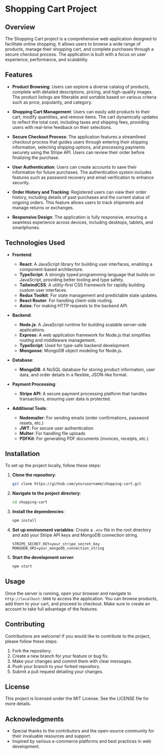 # Shopping Cart Project

## Overview

The Shopping Cart project is a comprehensive web application designed to facilitate online shopping. It allows users to browse a wide range of products, manage their shopping cart, and complete purchases through a secure checkout process. The application is built with a focus on user experience, performance, and scalability.

## Features

- **Product Browsing**: Users can explore a diverse catalog of products, complete with detailed descriptions, pricing, and high-quality images. The product listings are filterable and sortable based on various criteria such as price, popularity, and category.
  
- **Shopping Cart Management**: Users can easily add products to their cart, modify quantities, and remove items. The cart dynamically updates to reflect the total cost, including taxes and shipping fees, providing users with real-time feedback on their selections.

- **Secure Checkout Process**: The application features a streamlined checkout process that guides users through entering their shipping information, selecting shipping options, and processing payments securely using the Stripe API. Users can review their order before finalizing the purchase.

- **User Authentication**: Users can create accounts to save their information for future purchases. The authentication system includes features such as password recovery and email verification to enhance security.

- **Order History and Tracking**: Registered users can view their order history, including details of past purchases and the current status of ongoing orders. This feature allows users to track shipments and manage returns or exchanges.

- **Responsive Design**: The application is fully responsive, ensuring a seamless experience across devices, including desktops, tablets, and smartphones.

## Technologies Used

- **Frontend**:
  - **React**: A JavaScript library for building user interfaces, enabling a component-based architecture.
  - **TypeScript**: A strongly typed programming language that builds on JavaScript, providing better tooling and type safety.
  - **TailwindCSS**: A utility-first CSS framework for rapidly building custom user interfaces.
  - **Redux Toolkit**: For state management and predictable state updates.
  - **React Router**: For handling client-side routing.
  - **Axios**: For making HTTP requests to the backend API.

- **Backend**:
  - **Node.js**: A JavaScript runtime for building scalable server-side applications.
  - **Express**: A web application framework for Node.js that simplifies routing and middleware management.
  - **TypeScript**: Used for type-safe backend development.
  - **Mongoose**: MongoDB object modeling for Node.js.

- **Database**:
  - **MongoDB**: A NoSQL database for storing product information, user data, and order details in a flexible, JSON-like format.

- **Payment Processing**:
  - **Stripe API**: A secure payment processing platform that handles transactions, ensuring user data is protected.

- **Additional Tools**:
  - **Nodemailer**: For sending emails (order confirmations, password resets, etc.)
  - **JWT**: For secure user authentication
  - **Multer**: For handling file uploads
  - **PDFKit**: For generating PDF documents (invoices, receipts, etc.)

## Installation

To set up the project locally, follow these steps:

1. **Clone the repository**:

   ```bash
   git clone https://github.com/yourusername/shopping-cart.git
   ```

2. **Navigate to the project directory**:

   ```bash
   cd shopping-cart
   ```

3. **Install the dependencies**:

   ```bash
   npm install
   ```

4. **Set up environment variables**: Create a `.env` file in the root directory and add your Stripe API keys and MongoDB connection string.

   ``` text
   STRIPE_SECRET_KEY=your_stripe_secret_key
   MONGODB_URI=your_mongodb_connection_string
   ```

5. **Start the development server**:

   ```bash
   npm start
   ```

## Usage

Once the server is running, open your browser and navigate to `http://localhost:3000` to access the application. You can browse products, add them to your cart, and proceed to checkout. Make sure to create an account to take full advantage of the features.

## Contributing

Contributions are welcome! If you would like to contribute to the project, please follow these steps:

1. Fork the repository.
2. Create a new branch for your feature or bug fix.
3. Make your changes and commit them with clear messages.
4. Push your branch to your forked repository.
5. Submit a pull request detailing your changes.

## License

This project is licensed under the MIT License. See the LICENSE file for more details.

## Acknowledgments

- Special thanks to the contributors and the open-source community for their invaluable resources and support.
- Inspired by various e-commerce platforms and best practices in web development.
